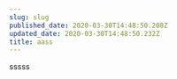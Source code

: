 ```yaml
---
slug: slug
published_date: 2020-03-30T14:48:50.208Z
updated_date: 2020-03-30T14:48:50.232Z
title: aass
---
```

sssss